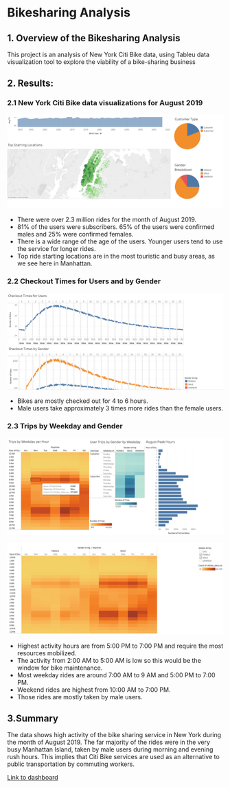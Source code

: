 # Bikesharing Analysis

## 1. Overview of the Bikesharing Analysis

This project is an analysis of New York Citi Bike data, using Tableu data visualization tool to explore the viability of a bike-sharing business

## 2. Results:

### 2.1 New York Citi Bike data visualizations for August 2019

<p align="center">
  <img  src="Resources/1.png">
</p>

* There were over 2.3 million rides for the month of August 2019.
* 81% of the users were subscribers. 65% of the users were confirmed males and 25% were confirmed females.
* There is a wide range of the age of the users. Younger users tend to use the service for longer rides.
* Top ride starting locations are in the most touristic and busy areas, as we see here in Manhattan.

### 2.2  Checkout Times for Users and by Gender

<p align="center">
  <img  src="Resources/2.png ">
</p>

* Bikes are mostly checked out for 4 to 6 hours.
* Male users take approximately 3 times more rides than the female users.

### 2.3 Trips by Weekday and Gender

<p align="center">
  <img  src="Resources/3.png">
</p>

<p align="center">
  <img  src="Resources/4.png">
</p>

* Highest activity hours are from 5:00 PM to 7:00 PM and require the most resources mobilized.
* The activity from 2:00 AM to 5:00 AM is low so this would be the window for bike maintenance.
* Most weekday rides are around 7:00 AM to 9 AM and 5:00 PM to 7:00 PM.
* Weekend rides are highest from 10:00 AM to 7:00 PM.
* Those rides are mostly taken by male users.

## 3.Summary

The data shows high activity of the bike sharing service in New York during the month of August 2019.
The far majority of the rides were in the very busy Manhattan Island, taken by male users during morning and evening rush hours. This implies that Citi Bike services are used as an alternative to public transportation by commuting workers.

[Link to dashboard]("https://public.tableau.com/app/profile/noelia.vasquez/viz/NYCCitiBike_16602357996520/Story1")
